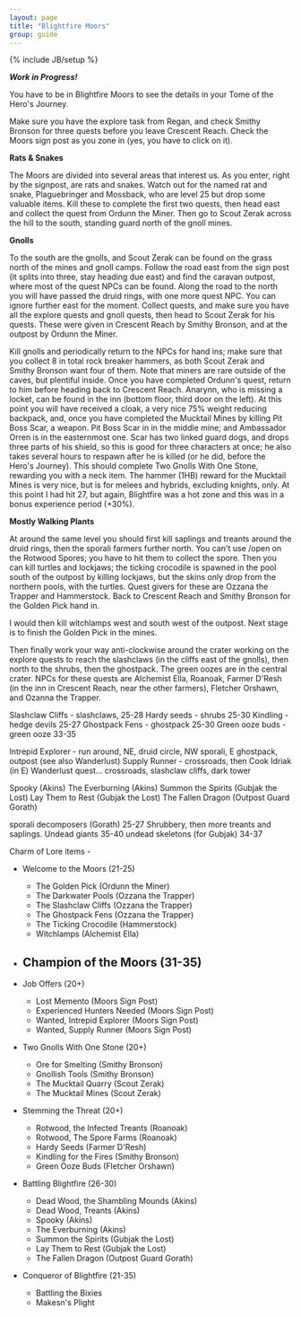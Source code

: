 ```yaml
---
layout: page
title: "Blightfire Moors"
group: guide
---
```

{% include JB/setup %}

***Work in Progress!***

You have to be in Blightfire Moors to see the details in your Tome of the Hero's Journey.

Make sure you have the explore task from Regan, and check Smithy Bronson for three quests before you leave Crescent Reach.  Check the Moors sign post as you zone in (yes, you have to click on it).

**Rats & Snakes**

The Moors are divided into several areas that interest us. As you enter, right by the signpost, are rats and snakes.  Watch out for the named rat and snake, Plaguebringer and Mossback, who are level 25 but drop some valuable items.  Kill these to complete the first two quests, then head east and collect the quest from Ordunn the Miner.  Then go to Scout Zerak across the hill to the south, standing guard north of the gnoll mines.

**Gnolls**

To the south are the gnolls, and Scout Zerak can be found on the grass north of the mines and gnoll camps.  Follow the road east from the sign post (it splits into three, stay heading due east) and find the caravan outpost, where most of the quest NPCs can be found.  Along the road to the north you will have passed the druid rings, with one more quest NPC.  You can ignore further east for the moment.  Collect quests, and make sure you have all the explore quests and gnoll quests, then head to Scout Zerak for his quests.  These were given in Crescent Reach by Smithy Bronson, and at the outpost by Ordunn the Miner.  

Kill gnolls and periodically return to the NPCs for hand ins; make sure that you collect 8 in total rock breaker hammers, as both Scout Zerak and Smithy Bronson want four of them.  Note that miners are rare outside of the caves, but plentiful inside.  Once you have completed Ordunn's quest, return to him before heading back to Crescent Reach.  Anarynn, who is missing a locket, can be found in the inn (bottom floor, third door on the left).  At this point you will have received a cloak, a very nice 75% weight reducing backpack, and, once you have completed the Mucktail Mines by killing Pit Boss Scar, a weapon.  Pit Boss Scar in in the middle mine; and Ambassador Orren is in the easternmost one.  Scar has two linked guard dogs, and drops three parts of his shield, so this is good for three characters at once; he also takes several hours to respawn after he is killed (or he did, before the Hero's Journey).  This should complete Two Gnolls With One Stone, rewarding you with a neck item.  The hammer (1HB) reward for the Mucktail Mines is very nice, but is for melees and hybrids, excluding knights, only.  At this point I had hit 27, but again, Blightfire was a hot zone and this was in a bonus experience period (+30%).

**Mostly Walking Plants**

At around the same level you should first kill saplings and treants around the druid rings, then the sporali farmers further north.  You can't use /open on the Rotwood Spores; you have to hit them to collect the spore.  Then you can kill turtles and lockjaws; the ticking crocodile is spawned in the pool south of the outpost by killing lockjaws, but the skins only drop from the northern pools, with the turtles.  Quest givers for these are Ozzana the Trapper and Hammerstock.  Back to Crescent Reach and Smithy Bronson for the Golden Pick hand in.

I would then kill witchlamps west and south west of the outpost.  Next stage is to finish the Golden Pick in the mines.

Then finally work your way anti-clockwise around the crater working on the explore quests to reach the slashclaws (in the cliffs east of the gnolls), then north to the shrubs, then the ghostpack.  The green oozes are in the central crater.  NPCs for these quests are Alchemist Ella, Roanoak, Farmer D'Resh (in the inn in Crescent Reach, near the other farmers), Fletcher Orshawn, and Ozanna the Trapper.


Slashclaw Cliffs - slashclaws, 25-28
Hardy seeds - shrubs 25-30
Kindling - hedge devils 25-27
Ghostpack Fens - ghostpack 25-30
Green ooze buds - green ooze 33-35

Intrepid Explorer - run around, NE, druid circle, NW sporali, E ghostpack, outpost (see also Wanderlust)
Supply Runner - crossroads, then Cook Idriak (in E)
Wanderlust quest... crossroads, slashclaw cliffs, dark tower

Spooky (Akins)
The Everburning (Akins)
Summon the Spirits (Gubjak the Lost)
Lay Them to Rest (Gubjak the Lost)
The Fallen Dragon (Outpost Guard Gorath)

sporali decomposers (Gorath) 25-27
Shrubbery, then more treants and saplings.
Undead giants 35-40
undead skeletons (for Gubjak) 34-37

Charm of Lore items - 


- Welcome to the Moors (21-25)
	- The Golden Pick (Ordunn the Miner)
	- The Darkwater Pools (Ozzana the Trapper)
	- The Slashclaw Cliffs (Ozzana the Trapper)
	- The Ghostpack Fens (Ozzana the Trapper)
	- The Ticking Crocodile (Hammerstock)
	- Witchlamps (Alchemist Ella)
- Champion of the Moors (31-35)
	-
- Job Offers (20+)
	- Lost Memento (Moors Sign Post)
	- Experienced Hunters Needed (Moors Sign Post)
	- Wanted, Intrepid Explorer (Moors Sign Post)
	- Wanted, Supply Runner (Moors Sign Post)
- Two Gnolls With One Stone (20+)
	- Ore for Smelting (Smithy Bronson)
	- Gnollish Tools (Smithy Bronson)
	- The Mucktail Quarry (Scout Zerak)
	- The Mucktail Mines (Scout Zerak)
- Stemming the Threat (20+)
	- Rotwood, the Infected Treants (Roanoak)
	- Rotwood, The Spore Farms (Roanoak)
	- Hardy Seeds (Farmer D'Resh)
	- Kindling for the Fires (Smithy Bronson)
	- Green Ooze Buds (Fletcher Orshawn)
	
- Battling Blightfire (26-30)
	- Dead Wood, the Shambling Mounds (Akins)
	- Dead Wood, Treants (Akins)
	- Spooky (Akins)
	- The Everburning (Akins)
	- Summon the Spirits (Gubjak the Lost)
	- Lay Them to Rest (Gubjak the Lost)
	- The Fallen Dragon (Outpost Guard Gorath)

	
- Conqueror of Blightfire (21-35)
	- Battling the Bixies
	- Makesn's Plight


